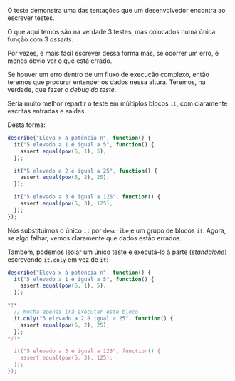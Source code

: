 O teste demonstra uma das tentações que um desenvolvedor encontra ao escrever testes.

O que aqui temos são na verdade 3 testes, mas colocados numa única função com 3 *asserts*.

Por vezes, é mais fácil escrever dessa forma mas, se ocorrer um erro, é menos óbvio ver o que está errado.

Se houver um erro dentro de um fluxo de execução complexo, então teremos que procurar entender os dados nessa altura. Teremos, na verdade, que fazer o *debug do teste*.

Seria muito melhor repartir o teste em múltiplos blocos `it`, com claramente escritas entradas e saídas.

Desta forma:
```js
describe("Eleva x à potência n", function() {
  it("5 elevado a 1 é igual a 5", function() {
    assert.equal(pow(5, 1), 5);
  });

  it("5 elevado a 2 é igual a 25", function() {
    assert.equal(pow(5, 2), 25);
  });

  it("5 elevado a 3 é igual a 125", function() {
    assert.equal(pow(5, 3), 125);
  });
});
```

Nós substituímos o único `it` por `describe` e um grupo de blocos `it`. Agora, se algo falhar, vemos claramente que dados estão errados.

Também, podemos isolar um único teste e executá-lo à parte (*standalone*) escrevendo `it.only` em vez de `it`:


```js
describe("Eleva x à potência n", function() {
  it("5 elevado a 1 é igual a 5", function() {
    assert.equal(pow(5, 1), 5);
  });

*!*
  // Mocha apenas irá executar este bloco
  it.only("5 elevado a 2 é igual a 25", function() {
    assert.equal(pow(5, 2), 25);
  });
*/!*

  it("5 elevado a 3 é igual a 125", function() {
    assert.equal(pow(5, 3), 125);
  });
});
```
